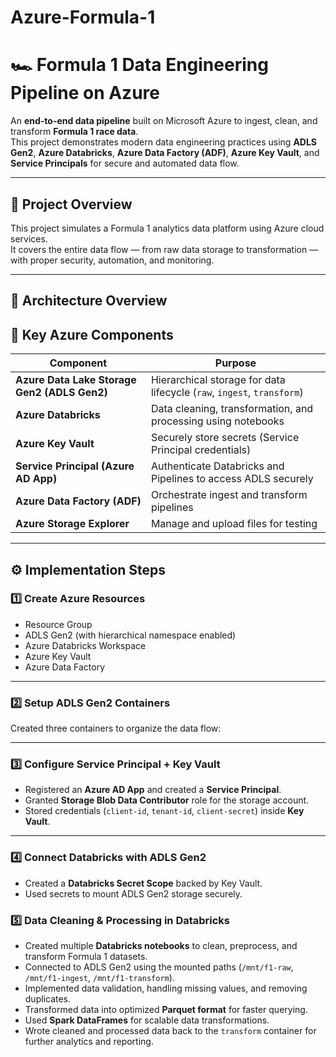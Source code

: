 # Azure-Formula-1
# 🏎️ Formula 1 Data Engineering Pipeline on Azure

An **end-to-end data pipeline** built on Microsoft Azure to ingest, clean, and transform **Formula 1 race data**.  
This project demonstrates modern data engineering practices using **ADLS Gen2**, **Azure Databricks**, **Azure Data Factory (ADF)**, **Azure Key Vault**, and **Service Principals** for secure and automated data flow.

---

## 🚀 Project Overview

This project simulates a Formula 1 analytics data platform using Azure cloud services.  
It covers the entire data flow — from raw data storage to transformation — with proper security, automation, and monitoring.

---

## 🧱 Architecture Overview


## 🧩 Key Azure Components

| Component | Purpose |
|------------|----------|
| **Azure Data Lake Storage Gen2 (ADLS Gen2)** | Hierarchical storage for data lifecycle (`raw`, `ingest`, `transform`) |
| **Azure Databricks** | Data cleaning, transformation, and processing using notebooks |
| **Azure Key Vault** | Securely store secrets (Service Principal credentials) |
| **Service Principal (Azure AD App)** | Authenticate Databricks and Pipelines to access ADLS securely |
| **Azure Data Factory (ADF)** | Orchestrate ingest and transform pipelines |
| **Azure Storage Explorer** | Manage and upload files for testing |

---

## ⚙️ Implementation Steps

### 1️⃣ Create Azure Resources
- Resource Group  
- ADLS Gen2 (with hierarchical namespace enabled)  
- Azure Databricks Workspace  
- Azure Key Vault  
- Azure Data Factory  

---

### 2️⃣ Setup ADLS Gen2 Containers
Created three containers to organize the data flow:

---

### 3️⃣ Configure Service Principal + Key Vault
- Registered an **Azure AD App** and created a **Service Principal**.  
- Granted **Storage Blob Data Contributor** role for the storage account.  
- Stored credentials (`client-id`, `tenant-id`, `client-secret`) inside **Key Vault**.  

---

### 4️⃣ Connect Databricks with ADLS Gen2
- Created a **Databricks Secret Scope** backed by Key Vault.  
- Used secrets to mount ADLS Gen2 storage securely.  

### 5️⃣ Data Cleaning & Processing in Databricks

- Created multiple **Databricks notebooks** to clean, preprocess, and transform Formula 1 datasets.  
- Connected to ADLS Gen2 using the mounted paths (`/mnt/f1-raw`, `/mnt/f1-ingest`, `/mnt/f1-transform`).  
- Implemented data validation, handling missing values, and removing duplicates.  
- Transformed data into optimized **Parquet format** for faster querying.  
- Used **Spark DataFrames** for scalable data transformations.  
- Wrote cleaned and processed data back to the `transform` container for further analytics and reporting.

